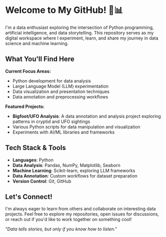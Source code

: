 # Welcome to My GitHub! 🐍📊

I'm a data enthusiast exploring the intersection of Python programming, artificial intelligence, and data storytelling. This repository serves as my digital workspace where I experiment, learn, and share my journey in data science and machine learning.

## What You'll Find Here

**Current Focus Areas:**
- Python development for data analysis
- Large Language Model (LLM) experimentation
- Data visualization and presentation techniques
- Data annotation and preprocessing workflows

**Featured Projects:**
- **Bigfoot/UFO Analysis**: A data annotation and analysis project exploring patterns in cryptid and UFO sightings
- Various Python scripts for data manipulation and visualization
- Experiments with AI/ML libraries and frameworks

## Tech Stack & Tools
- **Languages**: Python
- **Data Analysis**: Pandas, NumPy, Matplotlib, Seaborn
- **Machine Learning**: Scikit-learn, exploring LLM frameworks
- **Data Annotation**: Custom workflows for dataset preparation
- **Version Control**: Git, GitHub

## Let's Connect!
I'm always eager to learn from others and collaborate on interesting data projects. Feel free to explore my repositories, open issues for discussions, or reach out if you'd like to work together on something cool!

*"Data tells stories, but only if you know how to listen."*
